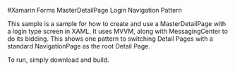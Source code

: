 
#Xamarin Forms MasterDetailPage Login Navigation Pattern

This sample is a sample for how to create and use a MasterDetailPage with a login type screen in XAML. It uses MVVM, along with MessagingCenter to do its bidding. This shows one pattern to switching Detail Pages with a standard NavigationPage as the root Detail Page.

To run, simply download and build. 

